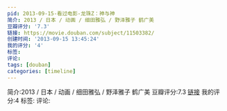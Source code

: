 ```yaml
---
pid: 2013-09-15-看过电影-龙珠Z：神与神
简介: 2013 / 日本 / 动画 / 细田雅弘 / 野泽雅子 鹤广美
豆瓣评分: '7.3'
链接: https://movie.douban.com/subject/11503382/
创建时间: '2013-09-15 13:45:24'
我的评分: '4'
标签:
评论:
tags: [douban]
categories: [timeline]
---
```

简介:2013 / 日本 / 动画 / 细田雅弘 / 野泽雅子 鹤广美
豆瓣评分:7.3
[链接](https://movie.douban.com/subject/11503382/)
我的评分:4
标签:
评论:
